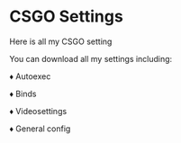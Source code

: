 # CSGO Settings
Here is all my CSGO setting

You can download all my settings including:

  ♦ Autoexec
  
  ♦ Binds
  
  ♦ Videosettings
  
  ♦ General config

